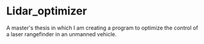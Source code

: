 # Lidar_optimizer
A master's thesis in which I am creating a program to optimize the control of a laser rangefinder in an unmanned vehicle.

